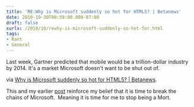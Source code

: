 ```yaml
---
title: 'RE:Why is Microsoft suddenly so hot for HTML5? | Betanews'
date: 2010-10-30T00:59:00.000-07:00
draft: false
xurlx: /2010/10/rewhy-is-microsoft-suddenly-so-hot-for.html
tags: 
- Rant
- General
---
```


Last week, Gartner predicted that mobile would be a trillion-dollar industry by 2014. It's a market Microsoft doesn't want to be shut out of.  
  
via [Why is Microsoft suddenly so hot for HTML5? | Betanews](http://www.betanews.com/joewilcox/article/Why-is-Microsoft-suddenly-so-hot-for-HTML5/1288372263).  
  
This and my earlier [post](http://techshorts.ddpruitt.net/2010/10/re-microsoft-our-strategy-with-silverlight-has-shifted-zdnet/ "RE:Microsoft") reinforce my belief that it is time to break the chains of Microsoft.  Meaning it is time for me to stop being a Mort.